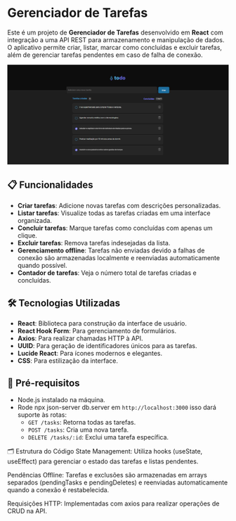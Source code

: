 # Gerenciador de Tarefas

Este é um projeto de **Gerenciador de Tarefas** desenvolvido em **React** com integração a uma API REST para armazenamento e manipulação de dados. O aplicativo permite criar, listar, marcar como concluídas e excluir tarefas, além de gerenciar tarefas pendentes em caso de falha de conexão.

![Interface do Gerenciador de Tarefas](src\assets\amostra.png)

## 📋 Funcionalidades

- **Criar tarefas**: Adicione novas tarefas com descrições personalizadas.
- **Listar tarefas**: Visualize todas as tarefas criadas em uma interface organizada.
- **Concluir tarefas**: Marque tarefas como concluídas com apenas um clique.
- **Excluir tarefas**: Remova tarefas indesejadas da lista.
- **Gerenciamento offline**: Tarefas não enviadas devido a falhas de conexão são armazenadas localmente e reenviadas automaticamente quando possível.
- **Contador de tarefas**: Veja o número total de tarefas criadas e concluídas.

## 🛠️ Tecnologias Utilizadas

- **React**: Biblioteca para construção da interface de usuário.
- **React Hook Form**: Para gerenciamento de formulários.
- **Axios**: Para realizar chamadas HTTP à API.
- **UUID**: Para geração de identificadores únicos para as tarefas.
- **Lucide React**: Para ícones modernos e elegantes.
- **CSS**: Para estilização da interface.

## 🚀 Pré-requisitos

- Node.js instalado na máquina.
- Rode npx json-server db.server em `http://localhost:3000` isso dará suporte às rotas:
  - `GET /tasks`: Retorna todas as tarefas.
  - `POST /tasks`: Cria uma nova tarefa.
  - `DELETE /tasks/:id`: Exclui uma tarefa específica.

🗂️ Estrutura do Código
State Management: Utiliza hooks (useState, useEffect) para gerenciar o estado das tarefas e listas pendentes.

Pendências Offline: Tarefas e exclusões são armazenadas em arrays separados (pendingTasks e pendingDeletes) e reenviadas automaticamente quando a conexão é restabelecida.

Requisições HTTP: Implementadas com axios para realizar operações de CRUD na API.



